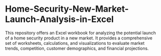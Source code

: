 # Home-Security-New-Market-Launch-Analysis-in-Excel
This repository offers an Excel workbook for analyzing the potential launch of a home security product in a new market. It provides a comprehensive set of worksheets, calculations, and visualizations to evaluate market trends, competition, customer demographics, and financial projections.
